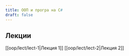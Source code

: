 ```yaml
---
title: ООП и програ на С#
draft: false
---
```


## Лекции

[[oop/lect/lect-1|Лекция 1]]
[[oop/lect/lect-2|Лекция 2]]